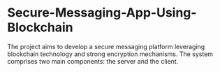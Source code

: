 # Secure-Messaging-App-Using-Blockchain
The project aims to develop a secure messaging platform leveraging blockchain technology and strong encryption mechanisms. The system comprises two main components: the server and the client.
